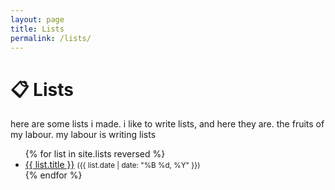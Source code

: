 ```yaml
---
layout: page
title: Lists
permalink: /lists/
---
```


<div class="lists-container">
  <h1>📋 Lists</h1>
  <p>here are some lists i made. i like to write lists, and here they are. the fruits of my labour. my labour is writing lists</p>

  <!-- Blog posts will be listed here -->
  <ul class="lists-posts">
    {% for list in site.lists reversed %}
      <li>
        <a href="{{ list.url | relative_url }}">{{ list.title }}</a> 
        <small>({{ list.date | date: "%B %d, %Y" }})</small>
      </li>
    {% endfor %}
  </ul>
</div>
